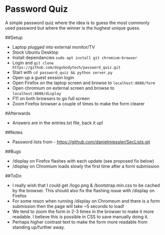 # Password Quiz

A simple password quiz where the idea is to guess the most commonly used password but where the winner is the hughest unique guess.


##Setup
* Laptop plugged into external monitor/TV
* Stock Ubuntu Desktop 
* Install dependancies `sudo apt install git chromium-browser`
* Login and `git clone https://github.com/dogsbodytech/password_quiz.git`
* Start with `cd password_quiz && python server.py`
* Open up a guest session login
* Open Firefox on the laptop screen and browse to `localhost:8888/form`
* Open chromium on external screen and browse to `localhost:8888/display`
* F11 on both browsers to go full screen
* Zoom Firefox browser a couple of times to make the form clearer

#Afterwards
* Answers are in the entries.txt file, back it up!

##Notes
* Password lists from - https://github.com/danielmiessler/SecLists.git

##Bugs
* /display on Firefox flashes with each update (see proposed fix below)
* /display on Chromium loads slowly the first time after a form submission

##ToDo
* I really wish that I could get /logo.png & /bootstrap.min.css to be cached by the browser.  This should also fix the flashing issue with /display on Firefox
* For some reson when running /display on Chromeum and there is a form submission then the page will take ~5 seconds to load!
* We tend to zoom the form in 2-3 times in the browser to make it more readable. I believe this is possible in CSS to save manually doing it.
* Perhaps higher contrast text to make the form more readable from standing up/further away.

